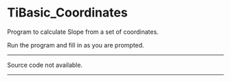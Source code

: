 TiBasic_Coordinates
===================

Program to calculate Slope from a set of coordinates.

Run the program and fill in as you are prompted.

************************************************************************************************************************

Source code not available.

************************************************************************************************************************
